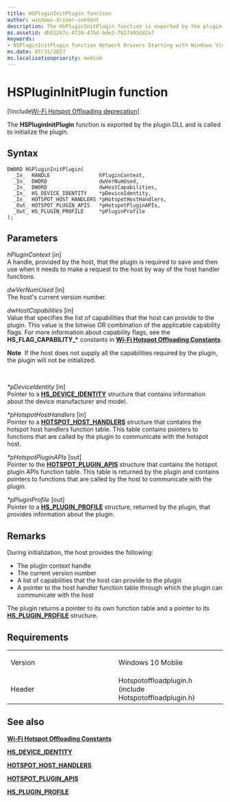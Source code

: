 ```yaml
---
title: HSPluginInitPlugin function
author: windows-driver-content
description: The HSPluginInitPlugin function is exported by the plugin DLL and is called to initialize the plugin.
ms.assetid: db51267c-4f38-47bd-bde2-7b27a93dd2a7
keywords: 
- HSPluginInitPlugin function Network Drivers Starting with Windows Vista
ms.date: 07/31/2017 
ms.localizationpriority: medium
---
```


# HSPluginInitPlugin function

[!include[Wi-Fi Hotspot Offloading deprecation](wi-fi-hotspot-offloading-deprecation.md)]


The **HSPluginInitPlugin** function is exported by the plugin DLL and is called to initialize the plugin.

Syntax
------

```ManagedCPlusPlus
DWORD HSPluginInitPlugin(
  _In_  HANDLE                hPluginContext,
  _In_  DWORD                 dwVerNumUsed,
  _In_  DWORD                 dwHostCapabilities,
  _In_  HS_DEVICE_IDENTITY    *pDeviceIdentity,
  _In_  HOTSPOT_HOST_HANDLERS *pHotspotHostHandlers,
  _Out_ HOTSPOT_PLUGIN_APIS   *pHotspotPluginAPIs,
  _Out_ HS_PLUGIN_PROFILE     *pPluginProfile
);
```

Parameters
----------

*hPluginContext* \[in\]  
A handle, provided by the host, that the plugin is required to save and then use when it needs to make a request to the host by way of the host handler functions.

*dwVerNumUsed* \[in\]  
The host's current version number.

*dwHostCapabilities* \[in\]  
Value that specifies the list of capabilities that the host can provide to the plugin. This value is the bitwise OR combination of the applicable capability flags. For more information about capability flags, see the **HS\_FLAG\_CAPABILITY\_\*** constants in [**Wi-Fi Hotspot Offloading Constants**](wi-fi-hotspot-offloading-constants.md).

**Note**  If the host does not supply all the capabilities required by the plugin, the plugin will not be initialized.

 

*\*pDeviceIdentity* \[in\]  
Pointer to a [**HS\_DEVICE\_IDENTITY**](hs-device-identity.md) structure that contains information about the device manufacturer and model.

*\*pHotspotHostHandlers* \[in\]  
Pointer to a [**HOTSPOT\_HOST\_HANDLERS**](hotspot-host-handlers.md) structure that contains the hotspot host handlers function table. This table contains pointers to functions that are called by the plugin to communicate with the hotspot host.

*\*pHotspotPluginAPIs* \[out\]  
Pointer to the [**HOTSPOT\_PLUGIN\_APIS**](hotspot-plugin-apis.md) structure that contains the hotspot plugin APIs function table. This table is returned by the plugin and contains pointers to functions that are called by the host to communicate with the plugin.

*\*pPluginProfile* \[out\]  
Pointer to a [**HS\_PLUGIN\_PROFILE**](hs-plugin-profile.md) structure, returned by the plugin, that provides information about the plugin.

Remarks
-------

During initialization, the host provides the following:

-   The plugin context handle
-   The current version number
-   A list of capabilities that the host can provide to the plugin
-   A pointer to the host handler function table through which the plugin can communicate with the host

The plugin returns a pointer to its own function table and a pointer to its [**HS\_PLUGIN\_PROFILE**](hs-plugin-profile.md) structure.

Requirements
------------

<table>
<colgroup>
<col width="50%" />
<col width="50%" />
</colgroup>
<tbody>
<tr class="odd">
<td><p>Version</p></td>
<td><p>Windows 10 Mobile</p></td>
</tr>
<tr class="even">
<td><p>Header</p></td>
<td>Hotspotoffloadplugin.h (include Hotspotoffloadplugin.h)</td>
</tr>
</tbody>
</table>

## See also


[**Wi-Fi Hotspot Offloading Constants**](wi-fi-hotspot-offloading-constants.md)

[**HS\_DEVICE\_IDENTITY**](hs-device-identity.md)

[**HOTSPOT\_HOST\_HANDLERS**](hotspot-host-handlers.md)

[**HOTSPOT\_PLUGIN\_APIS**](hotspot-plugin-apis.md)

[**HS\_PLUGIN\_PROFILE**](hs-plugin-profile.md)

 

 




